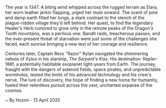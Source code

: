 
The year is 1347.  A biting wind whipped across the rugged terrain as Elara, her worn leather jerkin flapping, urged her mule onward.  The scent of pine and damp earth filled her lungs, a stark contrast to the stench of the plague-ridden village they'd left behind.  Her quest, to find the legendary Healer's Herb rumored to grow only in the remote peaks of the Dragon's Tooth mountains, was a perilous one.  Bandit raids, treacherous passes, and the ever-present threat of starvation were just some of the challenges she faced, each sunrise bringing a new test of her courage and resilience.

Centuries later, Captain Rexx "Razor" Rylan navigated the shimmering nebula of Xylos in his starship, *The Serpent's Kiss*.  His destination: Kepler-186f, a potentially habitable exoplanet light-years from Earth.  The journey, fraught with the dangers of asteroid fields, space pirates, and unpredictable wormholes, tested the limits of his advanced technology and his crew's nerve.  The lure of discovery, the hope of finding a new home for humanity, fueled their relentless pursuit across the vast, uncharted expanse of the cosmos.

~ By Hozmi - 13 April 2025
